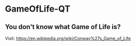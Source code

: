 # GameOfLife-QT
## You don't know what Game of Life is?
Visit:
https://en.wikipedia.org/wiki/Conway%27s_Game_of_Life
